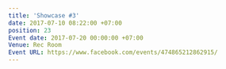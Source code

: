 ```yaml
---
title: 'Showcase #3'
date: 2017-07-10 08:22:00 +07:00
position: 23
Event date: 2017-07-20 00:00:00 +07:00
Venue: Rec Room
Event URL: https://www.facebook.com/events/474865212862915/
---
```


